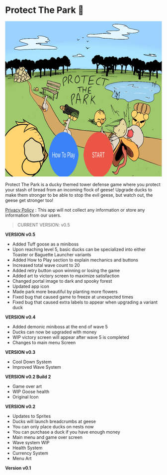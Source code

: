 
# Protect The Park 🐥 

<img src = "gameplay1.PNG" alt = "gameplay1" width = "900" height = "500">

Protect The Park is a ducky themed tower defense game where you protect your stash of bread from an incoming flock of geese! Upgrade ducks to make them stronger to be able to stop the evil geese, but watch out, the geese get stronger too!

<a href="privacy_policy.html" target="blank"> Privacy Policy</a>
: This app will not collect any information or store any information from our users.

> CURRENT VERSION: v0.5

**VERSION v0.5**
- Added Tuff goose as a miniboss
- Upon reaching level 5, basic ducks can be specialized into either Toaster or Baguette Launcher variants
- Added How to Play section to explain mechanics and buttons
- Increased total wave count to 20
- Added retry button upon winning or losing the game
- Added art to victory screen to maximize satisfaction 
- Changed portal image to dark and spooky forest 
- Updated app icon
- Made park more beautiful by planting more flowers 
- Fixed bug that caused game to freeze at unexpected times
- Fixed bug that caused extra labels to appear when upgrading a variant duck

**VERSION v0.4**
- Added demonic miniboss at the end of wave 5
- Ducks can now be upgraded with money
- WIP victory screen will appear after wave 5 is completed 
- Changes to main menu Screen

**VERSION v0.3**
- Cool Down System
- Improved Wave System

**VERSION v0.2 Build 2**
- Game over art
- WIP Goose health
- Original Icon

**VERSION v0.2**
- Updates to Sprites 
- Ducks will launch breadcrumbs at geese
- You can only place ducks on nests now
- You can purchase a duck if you have enough money
- Main menu and game over screen
- Wave system WIP
- Health System
- Currency System
- Menu Art

**Version v0.1**
